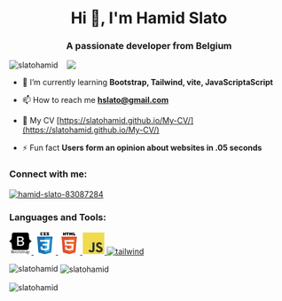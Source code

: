 <h1 align="center">Hi 👋, I'm Hamid Slato</h1>
<h3 align="center">A passionate developer from Belgium</h3>
<img align="right" alt"Coding width="400" src="https://tenor.com/bUxwZ.gif">
<p align="left"> <img src="https://komarev.com/ghpvc/?username=slatohamid&label=Profile%20views&color=0e75b6&style=flat" alt="slatohamid" /> </p>

- 🌱 I’m currently learning **Bootstrap, Tailwind, vite, JavaScriptaScript**

- 📫 How to reach me **hslato@gmail.com**

- 📄 My CV [https://slatohamid.github.io/My-CV/](https://slatohamid.github.io/My-CV/)

- ⚡ Fun fact **Users form an opinion about websites in .05 seconds**

<h3 align="left">Connect with me:</h3>
<p align="left">
<a href="https://linkedin.com/in/hamid-slato-83087284" target="blank"><img align="center" src="https://raw.githubusercontent.com/rahuldkjain/github-profile-readme-generator/master/src/images/icons/Social/linked-in-alt.svg" alt="hamid-slato-83087284" height="30" width="40" /></a>
</p>

<h3 align="left">Languages and Tools:</h3>
<p align="left"> <a href="https://getbootstrap.com" target="_blank" rel="noreferrer"> <img src="https://raw.githubusercontent.com/devicons/devicon/master/icons/bootstrap/bootstrap-plain-wordmark.svg" alt="bootstrap" width="40" height="40"/> </a> <a href="https://www.w3schools.com/css/" target="_blank" rel="noreferrer"> <img src="https://raw.githubusercontent.com/devicons/devicon/master/icons/css3/css3-original-wordmark.svg" alt="css3" width="40" height="40"/> </a> <a href="https://www.w3.org/html/" target="_blank" rel="noreferrer"> <img src="https://raw.githubusercontent.com/devicons/devicon/master/icons/html5/html5-original-wordmark.svg" alt="html5" width="40" height="40"/> </a> <a href="https://developer.mozilla.org/en-US/docs/Web/JavaScript" target="_blank" rel="noreferrer"> <img src="https://raw.githubusercontent.com/devicons/devicon/master/icons/javascript/javascript-original.svg" alt="javascript" width="40" height="40"/> </a> <a href="https://tailwindcss.com/" target="_blank" rel="noreferrer"> <img src="https://www.vectorlogo.zone/logos/tailwindcss/tailwindcss-icon.svg" alt="tailwind" width="40" height="40"/> </a> </p>

<p><img align="left" src="https://github-readme-stats.vercel.app/api/top-langs?username=slatohamid&show_icons=true&locale=en&layout=compact" alt="slatohamid" /></p>

<p>&nbsp;<img align="center" src="https://github-readme-stats.vercel.app/api?username=slatohamid&show_icons=true&locale=en" alt="slatohamid" /></p>

<p><img align="center" src="https://github-readme-streak-stats.herokuapp.com/?user=slatohamid&" alt="slatohamid" /></p>

